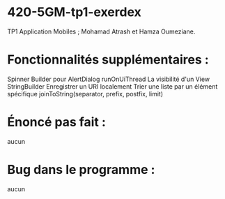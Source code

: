 # 420-5GM-tp1-exerdex
TP1 Application Mobiles ; Mohamad Atrash et Hamza Oumeziane.

# Fonctionnalités supplémentaires : 
Spinner
Builder pour AlertDialog
runOnUiThread
La visibilité d'un View
StringBuilder
Enregistrer un URI localement 
Trier une liste par un élément spécifique
joinToString(separator, prefix, postfix, limit)

# Énoncé pas fait : 
aucun

# Bug dans le programme : 
aucun
